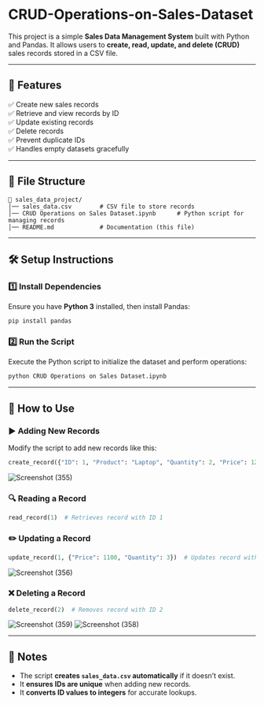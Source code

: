 # CRUD-Operations-on-Sales-Dataset


This project is a simple **Sales Data Management System** built with Python and Pandas. It allows users to **create, read, update, and delete (CRUD)** sales records stored in a CSV file.

---

## 🚀 Features

✅ Create new sales records  
✅ Retrieve and view records by ID  
✅ Update existing records  
✅ Delete records  
✅ Prevent duplicate IDs  
✅ Handles empty datasets gracefully  

---

## 📂 File Structure

```
📁 sales_data_project/
│── sales_data.csv        # CSV file to store records
│── CRUD Operations on Sales Dataset.ipynb      # Python script for managing records
│── README.md             # Documentation (this file)
```

---

## 🛠️ Setup Instructions

### 1️⃣ Install Dependencies
Ensure you have **Python 3** installed, then install Pandas:
```sh
pip install pandas
```

### 2️⃣ Run the Script
Execute the Python script to initialize the dataset and perform operations:
```sh
python CRUD Operations on Sales Dataset.ipynb
```

---

## 📖 How to Use

### ▶️ Adding New Records
Modify the script to add new records like this:
```python
create_record({"ID": 1, "Product": "Laptop", "Quantity": 2, "Price": 1200, "Customer": "Alice"})
```

![Screenshot (355)](https://github.com/user-attachments/assets/edcdf889-b199-48d2-8fa8-99fb751d194e)



### 🔍 Reading a Record
```python
read_record(1)  # Retrieves record with ID 1
```

### ✏️ Updating a Record
```python
update_record(1, {"Price": 1100, "Quantity": 3})  # Updates record with ID 1
```

![Screenshot (356)](https://github.com/user-attachments/assets/eeec780a-7317-4c2e-ba0f-b00f28419dcb)


### ❌ Deleting a Record
```python
delete_record(2)  # Removes record with ID 2
```

![Screenshot (359)](https://github.com/user-attachments/assets/73684e5e-40d5-4dc5-a0e5-ae939561d3e3)
![Screenshot (358)](https://github.com/user-attachments/assets/b38e7eb1-e7c3-4182-b977-14505e036150)


---

## 📌 Notes
- The script **creates `sales_data.csv` automatically** if it doesn’t exist.
- It **ensures IDs are unique** when adding new records.
- It **converts ID values to integers** for accurate lookups.
